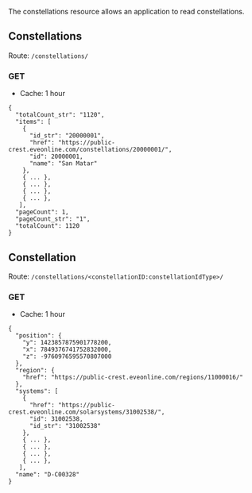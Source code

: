 The constellations resource allows an application to read constellations.

## Constellations
Route: ``/constellations/``

### GET
* Cache: 1 hour

```
{
  "totalCount_str": "1120",
  "items": [
    {
      "id_str": "20000001",
      "href": "https://public-crest.eveonline.com/constellations/20000001/",
      "id": 20000001,
      "name": "San Matar"
    },
    { ... },
    { ... },
    { ... },
    { ... },
   ],
  "pageCount": 1,
  "pageCount_str": "1",
  "totalCount": 1120
}
```

## Constellation
Route: ``/constellations/<constellationID:constellationIdType>/``

### GET
* Cache: 1 hour

```
{
  "position": {
    "y": 1423857875901778200,
    "x": 7849376741752832000,
    "z": -9760976595570807000
  },
  "region": {
    "href": "https://public-crest.eveonline.com/regions/11000016/"
  },
  "systems": [
    {
      "href": "https://public-crest.eveonline.com/solarsystems/31002538/",
      "id": 31002538,
      "id_str": "31002538"
    },
    { ... },
    { ... },
    { ... },
    { ... },
   ],
  "name": "D-C00328"
}
```